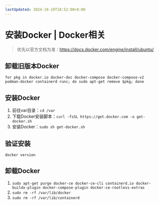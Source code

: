 ```yaml
---
lastUpdated: 2024-10-19T18:52:00+8:00
---
```


# 安装Docker | Docker相关

> 优先以官方文档为准：<https://docs.docker.com/engine/install/ubuntu/>

## 卸载旧版本Docker

```for pkg in docker.io docker-doc docker-compose docker-compose-v2 podman-docker containerd runc; do sudo apt-get remove $pkg; done```

## 安装Docker

1. 前往var目录：```cd /var```
2. 下载Docker安装脚本：```curl -fsSL https://get.docker.com -o get-docker.sh```
3. 安装Docker：```sudo sh get-docker.sh```

## 验证安装

```docker version```

## 卸载Docker

1. ```sudo apt-get purge docker-ce docker-ce-cli containerd.io docker-buildx-plugin docker-compose-plugin docker-ce-rootless-extras```
2. ```sudo rm -rf /var/lib/docker```
3. ```sudo rm -rf /var/lib/containerd```
